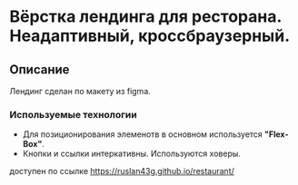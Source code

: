 # Вёрстка лендинга для ресторана. Неадаптивный, кроссбраузерный.



## Описание 
Лендинг сделан по макету из figma.  


### Используемые технологии

- Для позиционирования элеменотв в основном используется **"Flex-Box"**.
- Кнопки и ссылки интеркативны. Используются ховеры.

доступен по ссылке https://ruslan43g.github.io/restaurant/
